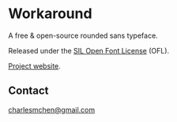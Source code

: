 Workaround
===============

A free &amp; open-source rounded sans typeface.

Released under the [SIL Open Font License](WeViews/blob/master/OFL.txt) (OFL).

[Project website](http://charlesmchen.github.com/workaround-font/).


Contact
-------

charlesmchen@gmail.com

	